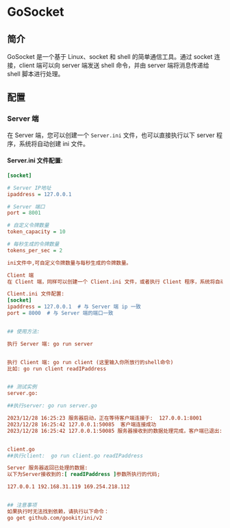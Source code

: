 # GoSocket

## 简介

GoSocket 是一个基于 Linux、socket 和 shell 的简单通信工具。通过 socket 连接，client 端可以向 server 端发送 shell 命令，并由 server 端将消息传递给 shell 脚本进行处理。

## 配置

### Server 端

在 Server 端，您可以创建一个 `Server.ini` 文件，也可以直接执行以下 server 程序，系统将自动创建 ini 文件。

#### Server.ini 文件配置:

```ini
[socket]

# Server IP地址
ipaddress = 127.0.0.1

# Server 端口
port = 8001

# 自定义令牌数量
token_capacity = 10

# 每秒生成的令牌数量
tokens_per_sec = 2

ini文件中,可自定义令牌数量与每秒生成的令牌数量。

Client 端
在 Client 端，同样可以创建一个 Client.ini 文件，或者执行 Client 程序，系统将自动创建 ini 文件。

Client.ini 文件配置:
[socket]
ipaddress = 127.0.0.1  # 与 Server 端 ip 一致
port = 8000  # 与 Server 端的端口一致


## 使用方法:

执行 Server 端: go run server


执行 Client 端: go run client (这里输入你所放行的shell命令)
比如: go run client readIPaddress


## 测试实例
server.go:

##执行server: go run server.go

2023/12/28 16:25:23 服务器启动，正在等待客户端连接于:  127.0.0.1:8001
2023/12/28 16:25:42 127.0.0.1:50085  客户端连接成功
2023/12/28 16:25:42 127.0.0.1:50085 服务器接收到的数据处理完成，客户端已退出:  EOF


client.go
##执行client:  go run client.go readIPaddress

Server 服务器返回已处理的数据:
以下为Server接收到的:[ readIPaddress ]参数所执行的代码;

127.0.0.1 192.168.31.119 169.254.218.112


## 注意事项
如果执行时无法找到依赖，请执行以下命令：
go get github.com/gookit/ini/v2



